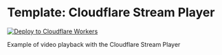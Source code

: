 # Template: Cloudflare Stream Player

[![Deploy to Cloudflare Workers](https://deploy.workers.cloudflare.com/button)](https://deploy.workers.cloudflare.com/?url=https://github.com/cloudflare/templates/tree/main/stream/playback/stream-player)

Example of video playback with the Cloudflare Stream Player
